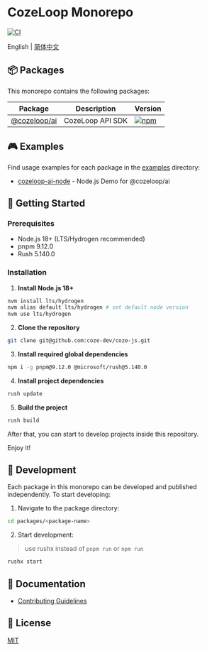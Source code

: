 # CozeLoop Monorepo

[![CI](https://github.com/coze-dev/cozeloop-js/actions/workflows/ci.yml/badge.svg?branch=main)](https://github.com/coze-dev/cozeloop-js/actions/workflows/ci.yml)

English | [简体中文](./README.zh-CN.md)

## 📦 Packages

This monorepo contains the following packages:

| Package | Description | Version |
|---------|------------|---------|
| [@cozeloop/ai](./packages/cozeloop-ai) | CozeLoop API SDK | [![npm](https://img.shields.io/npm/v/@cozeloop/ai.svg)](https://www.npmjs.com/package/@cozeloop/ai) |


## 🎮 Examples

Find usage examples for each package in the [examples](./examples) directory:

- [cozeloop-ai-node](./examples/cozeloop-ai-node) - Node.js Demo for @cozeloop/ai


## 🚀 Getting Started

### Prerequisites

- Node.js 18+ (LTS/Hydrogen recommended)
- pnpm 9.12.0
- Rush 5.140.0

### Installation

1. **Install Node.js 18+**

``` bash
nvm install lts/hydrogen
nvm alias default lts/hydrogen # set default node version
nvm use lts/hydrogen
```

2. **Clone the repository**

``` bash
git clone git@github.com:coze-dev/coze-js.git
```

3. **Install required global dependencies**

``` bash
npm i -g pnpm@9.12.0 @microsoft/rush@5.140.0
```

4. **Install project dependencies**

``` bash
rush update
```

5. **Build the project**

``` bash
rush build
```

After that, you can start to develop projects inside this repository.

Enjoy it!

## 🔨 Development

Each package in this monorepo can be developed and published independently. To start developing:

1. Navigate to the package directory:

``` bash
cd packages/<package-name>
```

2. Start development:

> use rushx instead of `pnpm run` or `npm run`

``` bash
rushx start
```

## 📖 Documentation

- [Contributing Guidelines](./CONTRIBUTING.md)

## 📄 License

[MIT](./LICENSE)

